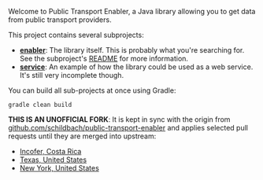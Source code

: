 Welcome to Public Transport Enabler, a Java library allowing you to get data from public transport providers.

This project contains several subprojects:

 * [__enabler__](enabler):
     The library itself. This is probably what you're searching for. See the subproject's [README](enabler/README.md) for more information.
 * [__service__](service):
     An example of how the library could be used as a web service. It's still very incomplete though.

You can build all sub-projects at once using Gradle:

`gradle clean build`

**THIS IS AN UNOFFICIAL FORK**: It is kept in sync with the origin from
[github.com/schildbach/public-transport-enabler](https://github.com/schildbach/public-transport-enabler) and applies selected pull requests until they are merged into upstream:

* [Incofer, Costa Rica](https://github.com/schildbach/public-transport-enabler/pull/146)
* [Texas, United States](https://github.com/schildbach/public-transport-enabler/pull/99)
* [New York, United States](https://github.com/schildbach/public-transport-enabler/pull/97)


